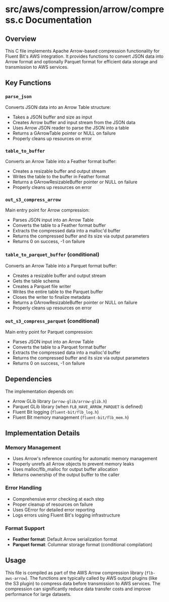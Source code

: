 # src/aws/compression/arrow/compress.c Documentation

## Overview

This C file implements Apache Arrow-based compression functionality for Fluent Bit's AWS integration. It provides functions to convert JSON data into Arrow format and optionally Parquet format for efficient data storage and transmission to AWS services.

## Key Functions

### `parse_json`

Converts JSON data into an Arrow Table structure:

- Takes a JSON buffer and size as input
- Creates Arrow buffer and input stream from the JSON data
- Uses Arrow JSON reader to parse the JSON into a table
- Returns a GArrowTable pointer or NULL on failure
- Properly cleans up resources on error

### `table_to_buffer`

Converts an Arrow Table into a Feather format buffer:

- Creates a resizable buffer and output stream
- Writes the table to the buffer in Feather format
- Returns a GArrowResizableBuffer pointer or NULL on failure
- Properly cleans up resources on error

### `out_s3_compress_arrow`

Main entry point for Arrow compression:

- Parses JSON input into an Arrow Table
- Converts the table to a Feather format buffer
- Extracts the compressed data into a malloc'd buffer
- Returns the compressed buffer and its size via output parameters
- Returns 0 on success, -1 on failure

### `table_to_parquet_buffer` (conditional)

Converts an Arrow Table into a Parquet format buffer:

- Creates a resizable buffer and output stream
- Gets the table schema
- Creates a Parquet file writer
- Writes the entire table to the Parquet buffer
- Closes the writer to finalize metadata
- Returns a GArrowResizableBuffer pointer or NULL on failure
- Properly cleans up resources on error

### `out_s3_compress_parquet` (conditional)

Main entry point for Parquet compression:

- Parses JSON input into an Arrow Table
- Converts the table to a Parquet format buffer
- Extracts the compressed data into a malloc'd buffer
- Returns the compressed buffer and its size via output parameters
- Returns 0 on success, -1 on failure

## Dependencies

The implementation depends on:

- Arrow GLib library (`arrow-glib/arrow-glib.h`)
- Parquet GLib library (when `FLB_HAVE_ARROW_PARQUET` is defined)
- Fluent Bit logging (`fluent-bit/flb_log.h`)
- Fluent Bit memory management (`fluent-bit/flb_mem.h`)

## Implementation Details

### Memory Management

- Uses Arrow's reference counting for automatic memory management
- Properly unrefs all Arrow objects to prevent memory leaks
- Uses malloc/flb_malloc for output buffer allocation
- Returns ownership of the output buffer to the caller

### Error Handling

- Comprehensive error checking at each step
- Proper cleanup of resources on failure
- Uses GError for detailed error reporting
- Logs errors using Fluent Bit's logging infrastructure

### Format Support

- **Feather format**: Default Arrow serialization format
- **Parquet format**: Columnar storage format (conditional compilation)

## Usage

This file is compiled as part of the AWS Arrow compression library (`flb-aws-arrow`). The functions are typically called by AWS output plugins (like the S3 plugin) to compress data before transmission to AWS services. The compression can significantly reduce data transfer costs and improve performance for large datasets.